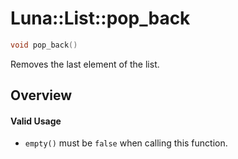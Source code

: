 # Luna::List::pop_back

```c++
void pop_back()
```

Removes the last element of the list. 

## Overview


#### Valid Usage
* `empty()` must be `false` when calling this function. 

